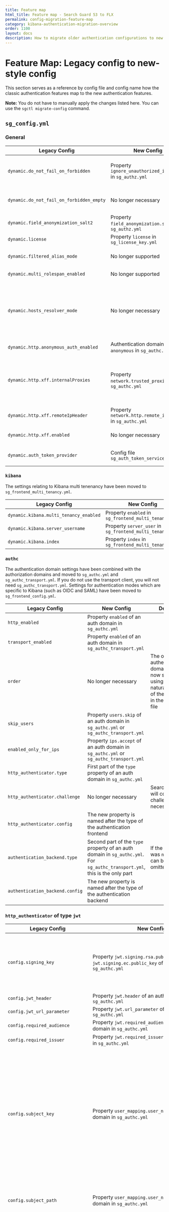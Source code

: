 ```yaml
---
title: Feature map
html_title: Feature map - Search Guard 53 to FLX
permalink: config-migration-feature-map
category: kibana-authentication-migration-overview
order: 1100
layout: docs
description: How to migrate older authentication configurations to new configurations
---
```

<!---
Copyright 2020 floragunn GmbH
-->

# Feature Map: Legacy config to new-style config

This section serves as a reference by config file and config name how the classic authentication features map to the new authentication features.

**Note:** You do not have to manually apply the changes listed here. You can use the `sgctl migrate-config` command. 

## `sg_config.yml`

### General

| Legacy Config | New Config | Details |
|---|---|---|
|`dynamic.do_not_fail_on_forbidden` | Property `ignore_unauthorized_indices` in `sg_authz.yml` | Semantics of `ignore_unauthorized_indices` have slightly changed and provide more expected results |
|`dynamic.do_not_fail_on_forbidden_empty` | No longer necessary | This behaviour has been integrated into the new semantics of `ignore_unauthorized_indices` |
|`dynamic.field_anonymization_salt2` | Property `field_anonymization.salt` in `sg_authz.yml` | |
|`dynamic.license` | Property `license` in `sg_license_key.yml` | |
|`dynamic.filtered_alias_mode` |  No longer supported | Search Guard no longer restricts the use of filtered aliases |
|`dynamic.multi_rolespan_enabled` | No longer supported | Multi-rolespan is now always active |
|`dynamic.hosts_resolver_mode` | No longer necessary | Search Guard will automatically lookup host names when any are specified in `sg_roles_mapping.yml`. Lookups can be avoided by specifiying IP addresses in the new `ip` attribute in `sg_roles_mapping.yml`. |
|`dynamic.http.anonymous_auth_enabled` | Authentication domain of type `anonymous` in `sg_authc.yml` | See [Anonymous authentication](../_docs_auth_auth/auth_auth_anon.md) |
|`dynamic.http.xff.internalProxies` | Property `network.trusted_proxies` in `sg_authc.yml` | While `xff.internalProxies` expects a regular expression, you can specify subnets in  `network.trusted_proxies` using CIDR expressions. See also [IP addresses of users behind proxies](../_docs_auth_auth/auth_auth_configuration.md#ip-addresses-of-users-behind-proxies). 
|`dynamic.http.xff.remoteIpHeader` | Property `network.http.remote_ip_header` in `sg_authc.yml` | |
|`dynamic.http.xff.enabled` | No longer necessary |  Just specify `network.trusted_proxies` in `sg_authc.yml` |
|`dynamic.auth_token_provider` | Config file `sg_auth_token_service.yml` | Structure of the configuration remains the same. |

### `kibana`

The settings relating to Kibana multi tenenancy have been moved to `sg_frontend_multi_tenancy.yml`.

| Legacy Config | New Config | Details |
|---|---|---|
|`dynamic.kibana.multi_tenancy_enabled` | Property `enabled` in `sg_frontend_multi_tenancy.yml` |  |
|`dynamic.kibana.server_username` | Property `server_user` in `sg_frontend_multi_tenancy.yml` |  |
|`dynamic.kibana.index` | Property `index` in `sg_frontend_multi_tenancy.yml` |  |


### `authc`

The authentication domain settings have been combined with the authorization domains and moved to `sg_authc.yml` and `sg_authc_transport.yml`. If you do not use the transport client, you will not need `sg_authc_transport.yml`.  Settings for authentication modes which are specific to Kibana (such as OIDC and SAML) have been moved to `sg_frontend_config.yml`. 

| Legacy Config | New Config | Details |
|---|---|---|
|`http_enabled` | Property `enabled` of an auth domain in `sg_authc.yml` |  |
|`transport_enabled` | Property `enabled` of an auth domain in `sg_authc_transport.yml` |  |
|`order` | No longer necessary | The order of authentication domains is now specified using the natural order of the entries in the config file |
|`skip_users` | Property `users.skip` of an auth domain in `sg_authc.yml` or  `sg_authc_transport.yml` |  |
|`enabled_only_for_ips` | Property `ips.accept` of an auth domain in `sg_authc.yml` or  `sg_authc_transport.yml` |  |
|`http_authenticator.type` | First part of the `type` property of an auth domain in `sg_authc.yml` |  |
|`http_authenticator.challenge` | No longer necessary | Search Guard will combine challenges if necessary |
|`http_authenticator.config` | The new property is named after the type of the authentication frontend |  |
|`authentication_backend.type` | Second part of the `type` property of an auth domain in `sg_authc.yml`. For `sg_authc_transport.yml`, this is the only part | If the `type` was `noop`, this can be now omitted. |
|`authentication_backend.config` | The new property is named after the type of the authentication backend |  |



### `http_authenticator` of type `jwt`

| Legacy Config | New Config | Details |
|---|---|---|
|`config.signing_key` | Property `jwt.signing.rsa.public_key` or  `jwt.signing.ec.public_key` of an auth domain in `sg_authc.yml` | You need to know whether the key is an RSA or Elliptic Curve key to properly configure it |
|`config.jwt_header` | Property `jwt.header` of an auth domain in `sg_authc.yml` | |
|`config.jwt_url_parameter` | Property `jwt.url_parameter` of an auth domain in `sg_authc.yml` | |
|`config.required_audience` | Property `jwt.required_audience` of an auth domain in `sg_authc.yml` | |
|`config.required_issuer` | Property `jwt.required_issuer` of an auth domain in `sg_authc.yml` | |
|`config.subject_key` | Property `user_mapping.user_name.from` of an auth domain in `sg_authc.yml` | You need to prefix the key with `jwt` to access the JWT claims. The new property expects JSON path expressions. If the key contains special characters, you might need to use the `$["jwt"]["..."]` JSON path syntax |
|`config.subject_path` | Property `user_mapping.user_name.from` of an auth domain in `sg_authc.yml` | You need to prefix the path with `jwt` to access the JWT claims. |
|`config.roles_key` | Property `user_mapping.roles.from_comma_separated_string` of an auth domain in `sg_authc.yml` | You need to prefix the key with `jwt` to access the JWT claims. The new property expects JSON path expressions. If the key contains special characters, you might need to use the `$["jwt"]["..."]` JSON path syntax |
|`config.roles_path` | Property `user_mapping.roles.from_comma_separated_string` of an auth domain in `sg_authc.yml` | You need to prefix the path with `jwt` to access the JWT claims.  |
|`config.map_claims_to_user_attrs` | Property `user_mapping.attrs.from` of an auth domain in `sg_authc.yml` | You need to prefix the path with `jwt` to access the JWT claims.  |

### `http_authenticator` of type `clientcert`

| Legacy Config | New Config | Details |
|---|---|---|
|`config.username_attribute` | Property `user_mapping.user_name.from` of an auth domain in `sg_authc.yml` | You need to prefix the key with `clientcert.subject.` to access the client certificate subject RDNs. The new property expects JSON path expressions. If the key contains special characters, you might need to use the `$.clientcert.subject["..."]` JSON path syntax |

### `http_authenticator` of type `proxy`

The `proxy` authenticator has been replaced by the `trusted_origin` authentication frontend.

| Legacy Config | New Config | Details |
|---|---|---|
|`config.user_header` | Property `user_mapping.user_name.from` of an auth domain in `sg_authc.yml` | You need to prefix the key with `request.headers.` to access the request headers. The new property expects JSON path expressions. If the key contains special characters, you might need to use the `$.request.headers["..."]` JSON path syntax |
|`config.roles_header` | Property `user_mapping.roles.from` of an auth domain in `sg_authc.yml` | You need to prefix the key with `request.headers.` to access the request headers. The new property expects JSON path expressions. If the key contains special characters, you might need to use the `$.request.headers["..."]` JSON path syntax. If the roles are specified in a comma separated string, use `user_mapping.roles.from_comma_separated_string`. If a different separator is used, you can use the properties `user_mapping.roles.from.json_path` combined with `user_mapping.roles.from.split` |

### `http_authenticator` of type `proxy2`

The `proxy2` authenticator in mode `ip` has been replaced by the `trusted_origin` authentication frontend. The mode `cert` has been replaced by the `clientcert` authenticator. The mode `either` can be achieved with using two different authentication domain. The mode `both` can be achived by the `clientcert` authenticator in combination with the `accept.trusted_ips` property.

| Legacy Config | New Config | Details |
|---|---|---|
|`config.auth_mode` | Auth frontend of type `trusted_origin` and/or `clientcert` | See description above |
|`config.user_header` | Property `user_mapping.user_name.from` of an auth domain in `sg_authc.yml` | You need to prefix the key with `request.headers.` to access the request headers. The new property expects JSON path expressions. If the key contains special characters, you might need to use the `$.request.headers["..."]` JSON path syntax |
|`config.roles_header` | Property `user_mapping.roles.from` of an auth domain in `sg_authc.yml` | You need to prefix the key with `request.headers.` to access the request headers. The new property expects JSON path expressions. If the key contains special characters, you might need to use the `$.request.headers["..."]` JSON path syntax. If the roles are specified in a comma separated string, use `user_mapping.roles.from_comma_separated_string`. If a different separator is used, you can use the properties `user_mapping.roles.from.json_path` combined with `user_mapping.roles.from.split` |



### `http_authenticator` of type `saml`

SAML configuration is now performed in `sg_frontend_config.yml`. 

| Legacy Config | New Config | Details |
|---|---|---|
|`challenge` | No longer necessary | - |
|`config.idp.metadata_url` | Property `idp.metadata_url` in an `authcz` entry of type `saml` in `sg_frontend_config.yml` | See [SAML](kibana_authentication_saml.md) |
|`config.idp.metadata_file` | Property `idp.metadata_xml` in an `authcz` entry of type `saml` in `sg_frontend_config.yml` | Files can be referenced with the special syntax `idp.metadata_xml: "${file:/path/to/file}"`. See [SAML](kibana_authentication_saml.md) |
|`config.idp.entity_id` | Property `idp.entity_id` in an `authcz` entry of type `saml` in `sg_frontend_config.yml` | See [SAML](kibana_authentication_saml.md) |
|`config.sp.entity_id` | Property `sp.entity_id` in an `authcz` entry of type `saml` in `sg_frontend_config.yml` | See [SAML](kibana_authentication_saml.md) |
|`config.sp.signature_private_key` | Property `sp.signature_private_key` in an `authcz` entry of type `saml` in `sg_frontend_config.yml` | See [SAML](kibana_authentication_saml.md) |
|`config.sp.signature_algorithm` | Property `sp.signature_algorithm` in an `authcz` entry of type `saml` in `sg_frontend_config.yml` | See [SAML](kibana_authentication_saml.md) |
|`config.kibana_url` | Property `server.publicBaseUrl` or `searchguard.frontend_base_url` in `kibana.yml` | See [SAML](kibana_authentication_saml.md) |
|`config.subject_key` | Property `user_mapping.subject` in an `authcz` entry of type `saml` in `sg_frontend_config.yml`| See [SAML](kibana_authentication_saml.md) |
|`config.subject_pattern` | Property `user_mapping.subject_pattern` in an `authcz` entry of type `saml` in `sg_frontend_config.yml`| See [SAML](kibana_authentication_saml.md) |
|`config.roles_key` | Property `user_mapping.roles` in an `authcz` entry of type `saml` in `sg_frontend_config.yml`| See [SAML](kibana_authentication_saml.md) |
|`config.exchange_key` |  No longer necessary  | |
|`config.idp.enable_ssl` | No longer necessary | Just specify TLS settings in `idp.tls`. Explicit enabling them is no longer necessary. See [SAML](kibana_authentication_saml.md) |
|`config.idp.verify_hostnames` |  Property `idp.tls.verfiy_hostnames` in an `authcz` entry of type `saml` in `sg_frontend_config.yml`  | See [SAML](kibana_authentication_saml.md) |
|`config.idp.pemtrustedcas_filepath` |  Property `idp.tls.trusted_cas` in an `authcz` entry of type `saml` in `sg_frontend_config.yml`  |  Files can be referenced with the special syntax `idp.tls.trusted_cas: "${file:/path/to/file}"`. See [SAML](kibana_authentication_saml.md) |
|`config.idp.pemtrustedcas_content` |  Property `idp.tls.trusted_cas` in an `authcz` entry of type `saml` in `sg_frontend_config.yml`  |  See [SAML](kibana_authentication_saml.md) |
|`config.idp.enable_ssl_client_auth` | No longer necessary | Just specify client auth settings in `idp.tls.client_auth`. Explicit enabling them is no longer necessary. See [SAML](kibana_authentication_saml.md) |
|`config.idp.pemcert_filepath` |  Property `idp.tls.client_auth.certificate` in an `authcz` entry of type `saml` in `sg_frontend_config.yml`  | Files can be referenced with the special syntax `idp.tls.client_auth.certificate: "${file:/path/to/file}"`.  See [SAML](kibana_authentication_saml.md) |
|`config.idp.pemcert_content` |  Property `idp.tls.client_auth.certificate` in an `authcz` entry of type `saml` in `sg_frontend_config.yml`  |  See [SAML](kibana_authentication_saml.md) |
|`config.idp.pemkey_filepath` |  Property `idp.tls.client_auth.private_key` in an `authcz` entry of type `saml` in `sg_frontend_config.yml`  |  Files can be referenced with the special syntax `idp.tls.client_auth.private_key: "${file:/path/to/file}"`. See [SAML](kibana_authentication_saml.md) |
|`config.idp.pemkey_content` |  Property `idp.tls.client_auth.private_key` in an `authcz` entry of type `saml` in `sg_frontend_config.yml`  |  See [SAML](kibana_authentication_saml.md) |
|`config.idp.pemkey_password` |  Property `idp.tls.client_auth.private_key_password` in an `authcz` entry of type `saml` in `sg_frontend_config.yml`  |  See [SAML](kibana_authentication_saml.md) |


### `http_authenticator` of type `openid`

OIDC configuration is now performed in `sg_frontend_config.yml`. 


| Legacy Config | New Config | Details |
|---|---|---|
|`challenge` | No longer necessary | - |
|`config.openid_connect_url` | Property `idp.openid_configuration_url` in an `authcz` entry of type `oidc` in `sg_frontend_config.yml` | See [OIDC](kibana_authentication_openid.md) |
|`config.jwt_header` |  No longer necessary  |  |
|`config.jwt_url_parameter` | No longer necessary |  |
|`config.proxy` | Property `proxy` in an `authcz` entry of type `oidc` in `sg_frontend_config.yml` | See [OIDC](kibana_authentication_oidc.md) |
|`config.subject_key` | Property `user_mapping.subject` in an `authcz` entry of type `oidc` in `sg_frontend_config.yml`| See [OIDC](kibana_authentication_openid.md) |
|`config.subject_path` | Property `user_mapping.subject` in an `authcz` entry of type `oidc` in `sg_frontend_config.yml`| See [OIDC](kibana_authentication_openid.md) |
|`config.subject_pattern` | Property `user_mapping.subject_pattern` in an `authcz` entry of type `oidc` in `sg_frontend_config.yml`| [OIDC](kibana_authentication_openid.md) |
|`config.roles_key` | Property `user_mapping.roles` in an `authcz` entry of type `oidc` in `sg_frontend_config.yml`| [OIDC](kibana_authentication_openid.md) |
|`config.roles_path` | Property `user_mapping.roles` in an `authcz` entry of type `oidc` in `sg_frontend_config.yml`| [OIDC](kibana_authentication_openid.md) |
|`config.openid_connect_idp.enable_ssl` | No longer necessary | Just specify TLS settings in `idp.tls`. Explicit enabling them is no longer necessary. See [OIDC](kibana_authentication_openid.md) |
|`config.openid_connect_idp.verify_hostnames` |  Property `idp.tls.verfiy_hostnames` in an `authcz` entry of type `oidc` in `sg_frontend_config.yml`  | See [OIDC](kibana_authentication_openid.md) |
|`config.openid_connect_idp.pemtrustedcas_filepath` |  Property `idp.tls.trusted_cas` in an `authcz` entry of type `oidc` in `sg_frontend_config.yml`  |  Files can be referenced with the special syntax `idp.tls.trusted_cas: "${file:/path/to/file}"`. See [OIDC](kibana_authentication_openid.md) |
|`config.openid_connect_idp.pemtrustedcas_content` |  Property `idp.tls.trusted_cas` in an `authcz` entry of type `oidc` in `sg_frontend_config.yml`  |  See [OIDC](kibana_authentication_openid.md) |
|`config.openid_connect_idp.enable_ssl_client_auth` | No longer necessary | Just specify client auth settings in `idp.tls.client_auth`. Explicit enabling them is no longer necessary. See [OIDC](kibana_authentication_openid.md) |
|`config.openid_connect_idp.pemcert_filepath` |  Property `idp.tls.client_auth.certificate` in an `authcz` entry of type `oidc` in `sg_frontend_config.yml`  | Files can be referenced with the special syntax `idp.tls.client_auth.certificate: "${file:/path/to/file}"`.  See [OIDC](kibana_authentication_openid.md) |
|`config.openid_connect_idp.pemcert_content` |  Property `idp.tls.client_auth.certificate` in an `authcz` entry of type `oidc` in `sg_frontend_config.yml`  |  See [OIDC](kibana_authentication_saml.md) |
|`config.openid_connect_idp.pemkey_filepath` |  Property `idp.tls.client_auth.private_key` in an `authcz` entry of type `oidc` in `sg_frontend_config.yml`  |  Files can be referenced with the special syntax `idp.tls.client_auth.private_key: "${file:/path/to/file}"`. See [OIDC](kibana_authentication_openid.md) |
|`config.openid_connect_idp.pemkey_content` |  Property `idp.tls.client_auth.private_key` in an `authcz` entry of type `oidc` in `sg_frontend_config.yml`  |  See [OIDC](kibana_authentication_openid.md) |
|`config.openid_connect_idp.pemkey_password` |  Property `idp.tls.client_auth.private_key_password` in an `authcz` entry of type `oidc` in `sg_frontend_config.yml`  |  See [OIDC](kibana_authentication_openid.md) |


### `authentication_backend` of type `internal`

The `internal` authentication backend now has the type `internal_users_db`.

| Legacy Config | New Config | Details |
|---|---|---|
|`config.map_db_attrs_to_user_attrs` | Property `user_mapping.attrs.from` of an auth domain in `sg_authc.yml` | You need to prefix the path with `user_entry.attributes` to access the user attributes.  |


### `authentication_backend` of type `ldap`

| Legacy Config | New Config | Details |
|---|---|---|
|`config.hosts` | Property `ldap.idp.hosts`  of an auth domain in `sg_authc.yml` | |
|`config.bind_dn` | Property `ldap.idp.bind_dn`  of an auth domain in `sg_authc.yml` | |
|`config.password` | Property `ldap.idp.password`  of an auth domain in `sg_authc.yml` | |
|`config.enable_start_tls` | Property `ldap.idp.tls.start_tls`  of an auth domain in `sg_authc.yml` | |
|`config.verify_hostnames` | Property `ldap.idp.tls.verify_hostnames`  of an auth domain in `sg_authc.yml` | |
|`config.pemtrustedcas_content` | Property `ldap.idp.tls.trusted_cas`  of an auth domain in `sg_authc.yml` | |
|`config.pemtrustedcas_filepath` | Property `ldap.idp.tls.trusted_cas` with a `#{file:...}` expression | |
|`config.pemcert_content` | Property `ldap.idp.tls.client_auth.certificate` of an auth domain in `sg_authc.yml` | |
|`config.pemcert_filepath` | Property `ldap.idp.tls.client_auth.certificate` with a `#{file:...}` expression | |
|`config.pemkey_content` | Property `ldap.idp.tls.client_auth.private_key` of an auth domain in `sg_authc.yml` | |
|`config.pemkey_filepath` | Property `ldap.idp.tls.client_auth.private_key` with a `#{file:...}` expression | |
|`config.pemkey_password` | Property `ldap.idp.tls.client_auth.private_key_password` of an auth domain in `sg_authc.yml` | |
|`config.enable_ssl_client_auth` | No longer necessary | Just specify the `ldap.idp.client_auth` config properties to use TLS client authentication |
|`config.userbase` | Property `ldap.user_search.base_dn`  of an auth domain in `sg_authc.yml` | |
|`config.usersearch` | Property `ldap.user_search.filter.raw`  of an auth domain in `sg_authc.yml` | Instead of the placeholder `{0}` you need to use the placeholder `${user.name}`  |
|`config.users.base` | Property `ldap.user_search.base_dn`  of an auth domain in `sg_authc.yml` | If you need to use several user searches, create one separate `ldap` authentication domain for each user search criteria |
|`config.users.search` | Property `ldap.user_search.filter.raw`  of an auth domain in `sg_authc.yml` | If you need to use several user searches, create one separate `ldap` authentication domain for each user search criteria  |
|`config.map_ldap_attrs_to_user_attrs` | Property `user_mapping.attrs.from` of an auth domain in `sg_authc.yml` | You need to prefix the path with `ldap_user_entry` to access the attributes.  |


### `authz`

The authorization domains have been replaced by user information backends. While authorization domains were configured globally, user information backends now need to be configured for each authentication domain separately. This gives you greater control over the association of user information backends with authentication modes.

### `authorization_backend` of type `ldap`

The functionality provided by the `ldap` authorization backend can be now used in two different ways: You can configure group searches directly inside the `ldap` authentication backend. You don't need to configure a separate user information backend for this. If you have an authentication backend of a type other than `ldap`, you can use a user information backend of type `ldap`. 

| Legacy Config | New Config | Details |
|---|---|---|
|`config.hosts` | Property `ldap.idp.hosts`  of a user information backend in `sg_authc.yml` | |
|`config.bind_dn` | Property `ldap.idp.bind_dn`  of a user information backend in `sg_authc.yml` | |
|`config.password` | Property `ldap.idp.password`  of a user information backend in `sg_authc.yml` | |
|`config.enable_start_tls` | Property `ldap.idp.tls.start_tls`  of a user information backend in `sg_authc.yml` | |
|`config.verify_hostnames` | Property `ldap.idp.tls.verify_hostnames`  of a user information backend in `sg_authc.yml` | |
|`config.pemtrustedcas_content` | Property `ldap.idp.tls.trusted_cas`  of a user information backend in `sg_authc.yml` | |
|`config.pemtrustedcas_filepath` | Property `ldap.idp.tls.trusted_cas` with a `#{file:...}` expression | |
|`config.pemcert_content` | Property `ldap.idp.tls.client_auth.certificate` of a user information backend in `sg_authc.yml` | |
|`config.pemcert_filepath` | Property `ldap.idp.tls.client_auth.certificate` with a `#{file:...}` expression | |
|`config.pemkey_content` | Property `ldap.idp.tls.client_auth.private_key` of a user information backend in `sg_authc.yml` | |
|`config.pemkey_filepath` | Property `ldap.idp.tls.client_auth.private_key` with a `#{file:...}` expression | |
|`config.pemkey_password` | Property `ldap.idp.tls.client_auth.private_key_password` of a user information backend in `sg_authc.yml` | |
|`config.enable_ssl_client_auth` | No longer necessary | Just specify the `ldap.idp.client_auth` config properties to use TLS client authentication |
|`config.userbase` | Property `ldap.user_search.base_dn`  of a user information backend in `sg_authc.yml` | |
|`config.usersearch` | Property `ldap.user_search.filter.raw`  of a user information backend in `sg_authc.yml` | Instead of the placeholder `{0}` you need to use the placeholder `${user.name}`  |
|`config.users.base` | Property `ldap.user_search.base_dn`  of a user information backend in `sg_authc.yml` | If you need to use several user searches, create one separate `ldap` user information backend entries for each user search criteria |
|`config.users.search` | Property `ldap.user_search.filter.raw`  of a user information backend in `sg_authc.yml` | If you need to use several user searches, create one separate `ldap` user information backend entries for each user search criteria  |
|`config.rolebase` | Property `ldap.group_search.base_dn` of an `ldap` auth domain or user information backend in `sg_authc.yml` |  |
|`config.rolesearch` | Property `ldap.group_search.filter.raw` of an `ldap` auth domain or user information backend in `sg_authc.yml` | Instead of the placeholder `{0}` you need to use the placeholder `${dn}` |
|`config.rolename` | Property `ldap.group_search.role_name_attribute` of an `ldap` auth domain or user information backend in `sg_authc.yml` |  |
|`config.roles.base` | Property `ldap.group_search.base_dn`  of  an `ldap` auth domain or  user information backend in `sg_authc.yml` | If you need to use several group searches, create one separate `ldap` user information backend entry for each group search criteria |
|`config.roles.search` | Property `ldap.group_search.filter.raw`  of  an `ldap` auth domain or  user information backend in `sg_authc.yml` | If you need to use several group searches, create one separate `ldap` user information backend entry for each group search criteria |
|`config.resolve_nested_roles` | Property `ldap.group_search.recursive.enabled` of an `ldap` auth domain or user information backend in `sg_authc.yml` |  |
|`config.nested_role_filter` | Property `ldap.group_search.recursive.enabled_for` of an `ldap` auth domain or user information backend in `sg_authc.yml` | `group_search.recursive.enabled_for` has the opposite meaning of `config.nested_role_filter`. While the new option whitelists group names, the old option blacklists them. |




## `elasticsearch.yml`

| Legacy Config | New Config | Details |
|---|---|---|
|`searchguard.cache.ttl_minutes` | Property `user_cache.expire_after_write` in `sg_authc.yml` and `sg_authc_transport.yml` | The new property requires the specification of a temporal unit after the amount. To specify 10 minutes, write `10m` |
|`searchguard.dfm_empty_overrides_all` | none | The setting has been removed. Search Guard now always behave like it is set to true. |

## `kibana.yml`

| Legacy Config | New Config | Details |
|---|---|---|
|`searchguard.auth.anonymous_auth_enabled` | Unchanged | See [Anonymous authentication](kibana_authentication_anonymous.md) |
|`searchguard.auth.type: "basicauth"` | `authcz` entry of type `basic` in `sg_frontend_config.yml` | See [Username based autentication](kibana_authentication_basicauth.md) |
|`searchguard.auth.type: "jwt"` | Multiple possibilities | Depends on the further configuration of `searchguard.jwt.url_parameter` and `searchguard.jwt.header`. See there. |
|`searchguard.auth.type: "kerberos"` | Unchanged | See [Kerberos authentication](kibana_authentication_kerberos.md) |
|`searchguard.auth.type: "openid"` | `authcz` entry of type `oidc` in `sg_frontend_config.yml` | See [OIDC](kibana_authentication_oidc.md) |
|`searchguard.auth.type: "proxy"` | Unchanged | See [Proxy authentication](kibana_authentication_proxy.md) |
|`searchguard.auth.type: "proxycache"` | No longer supported | Use [proxy authentication](kibana_authentication_proxy.md) instead |
|`searchguard.auth.type: "saml"` | `authcz` entry of type `saml` in `sg_frontend_config.yml` | See [SAML](kibana_authentication_saml.md) |
|`searchguard.basicauth.login.*` | Equally named properties in `sg_frontend_config.yml`  in the section `login_page` | See [Customizing the login page](kibana_customize_login.md) |
|`searchguard.basicauth.forbidden_usernames` | Role `SGS_KIBANA_USER` | The configuration was changed from a blacklist to a whitelist: All users which shall be able to log into Kibana, must have the Search Guard role Role `SGS_KIBANA_USER`  |
|`searchguard.jwt.header` | Use proxy authentication to forward the JWT header | See [Proxy authentication](kibana_authentication_proxy.md) |
|`searchguard.jwt.url_parameter` | `searchguard.auth.jwt_param.enabled: true` and `searchguard.auth.jwt_param.url_param: ...` | See [JWT URL Parameters](kibana_authentication_jwt.md) |
|`searchguard.jwt.login_endpoint` | `authcz` of type `link` in `sg_frontend_config.yml` | See TODO |
|`searchguard.openid.connect_url`  | Property `idp.openid_configuration_url` in an `authcz` entry of type `odic` in `sg_frontend_config.yml` | See [OIDC](kibana_authentication_oidc.md) |
|`searchguard.openid.client_id`  | Property `client_id` in an `authcz` entry of type `odic` in `sg_frontend_config.yml` | See [OIDC](kibana_authentication_oidc.md) |
|`searchguard.openid.client_secret`  | Property `client_secret` in an `authcz` entry of type `odic` in `sg_frontend_config.yml` | See [OIDC](kibana_authentication_oidc.md) |
|`searchguard.openid.scope`  | none | No longer necessary |
|`searchguard.openid.header`  | none | No longer necessary |
|`searchguard.openid.base_redirect_url`  | `server.publicBaseUrl` or `searchguard.frontend_base_url` |See [OIDC](kibana_authentication_oidc.md) |
|`searchguard.openid.logout_url`  | Property `logout_url` in an `authcz` entry of type `odic` in `sg_frontend_config.yml` |See [OIDC](kibana_authentication_oidc.md) |
|`searchguard.openid.root_ca`  | Property `idp.tls.trusted_cas` in an `authcz` entry of type `odic` in `sg_frontend_config.yml` |See [OIDC](kibana_authentication_oidc.md) |
|`searchguard.proxycache.*`  | No longer supported | Use [proxy authentication](kibana_authentication_proxy.md) instead |
